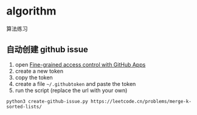 # algorithm
算法练习

## 自动创建 github issue
1. open [Fine-grained access control with GitHub Apps](https://github.com/settings/tokens?type=beta)
2. create a new token
3. copy the token
4. create a file `~/.githubtoken` and paste the token
5. run the script (replace the url with your own)

```shell
python3 create-github-issue.py https://leetcode.cn/problems/merge-k-sorted-lists/
```
